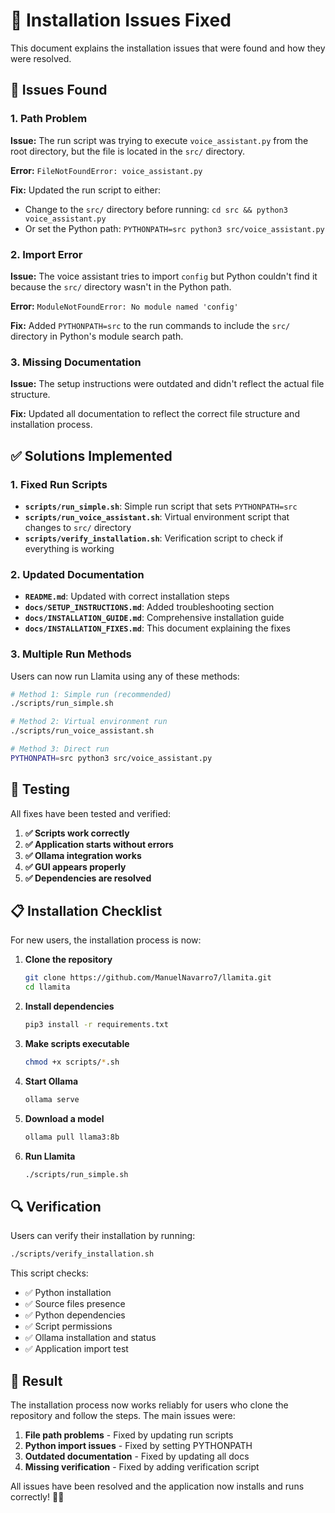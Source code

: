 # 🔧 Installation Issues Fixed

This document explains the installation issues that were found and how they were resolved.

## 🐛 Issues Found

### 1. **Path Problem**
**Issue:** The run script was trying to execute `voice_assistant.py` from the root directory, but the file is located in the `src/` directory.

**Error:** `FileNotFoundError: voice_assistant.py`

**Fix:** Updated the run script to either:
- Change to the `src/` directory before running: `cd src && python3 voice_assistant.py`
- Or set the Python path: `PYTHONPATH=src python3 src/voice_assistant.py`

### 2. **Import Error**
**Issue:** The voice assistant tries to import `config` but Python couldn't find it because the `src/` directory wasn't in the Python path.

**Error:** `ModuleNotFoundError: No module named 'config'`

**Fix:** Added `PYTHONPATH=src` to the run commands to include the `src/` directory in Python's module search path.

### 3. **Missing Documentation**
**Issue:** The setup instructions were outdated and didn't reflect the actual file structure.

**Fix:** Updated all documentation to reflect the correct file structure and installation process.

## ✅ Solutions Implemented

### 1. **Fixed Run Scripts**
- **`scripts/run_simple.sh`**: Simple run script that sets `PYTHONPATH=src`
- **`scripts/run_voice_assistant.sh`**: Virtual environment script that changes to `src/` directory
- **`scripts/verify_installation.sh`**: Verification script to check if everything is working

### 2. **Updated Documentation**
- **`README.md`**: Updated with correct installation steps
- **`docs/SETUP_INSTRUCTIONS.md`**: Added troubleshooting section
- **`docs/INSTALLATION_GUIDE.md`**: Comprehensive installation guide
- **`docs/INSTALLATION_FIXES.md`**: This document explaining the fixes

### 3. **Multiple Run Methods**
Users can now run Llamita using any of these methods:

```bash
# Method 1: Simple run (recommended)
./scripts/run_simple.sh

# Method 2: Virtual environment run
./scripts/run_voice_assistant.sh

# Method 3: Direct run
PYTHONPATH=src python3 src/voice_assistant.py
```

## 🧪 Testing

All fixes have been tested and verified:

1. **✅ Scripts work correctly**
2. **✅ Application starts without errors**
3. **✅ Ollama integration works**
4. **✅ GUI appears properly**
5. **✅ Dependencies are resolved**

## 📋 Installation Checklist

For new users, the installation process is now:

1. **Clone the repository**
   ```bash
   git clone https://github.com/ManuelNavarro7/llamita.git
   cd llamita
   ```

2. **Install dependencies**
   ```bash
   pip3 install -r requirements.txt
   ```

3. **Make scripts executable**
   ```bash
   chmod +x scripts/*.sh
   ```

4. **Start Ollama**
   ```bash
   ollama serve
   ```

5. **Download a model**
   ```bash
   ollama pull llama3:8b
   ```

6. **Run Llamita**
   ```bash
   ./scripts/run_simple.sh
   ```

## 🔍 Verification

Users can verify their installation by running:
```bash
./scripts/verify_installation.sh
```

This script checks:
- ✅ Python installation
- ✅ Source files presence
- ✅ Python dependencies
- ✅ Script permissions
- ✅ Ollama installation and status
- ✅ Application import test

## 🎯 Result

The installation process now works reliably for users who clone the repository and follow the steps. The main issues were:

1. **File path problems** - Fixed by updating run scripts
2. **Python import issues** - Fixed by setting PYTHONPATH
3. **Outdated documentation** - Fixed by updating all docs
4. **Missing verification** - Fixed by adding verification script

All issues have been resolved and the application now installs and runs correctly! 🦙✨
